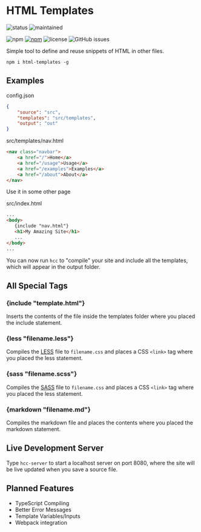 # HTML Templates
![status](https://img.shields.io/badge/status-completed-brightgreen.svg)
![maintained](https://img.shields.io/badge/maintained-no%20(as%20of%202018)-red.svg)

![npm](https://img.shields.io/npm/v/html-templates.svg)
[![npm](https://img.shields.io/npm/dt/reputation-core.svg)](https://www.npmjs.com/package/html-templates)
![license](https://img.shields.io/github/license/hparcells/html-templates.svg)
![GitHub issues](https://img.shields.io/github/issues/hparcells/html-templates.svg)

Simple tool to define and reuse snippets of HTML in other files.

`npm i html-templates -g`

## Examples

config.json
```json
{
    "source": "src",
    "templates": "src/templates",
    "output": "out"
}
```

src/templates/nav.html
```html
<nav class="navbar">
    <a href="/">Home</a>
    <a href="/usage">Usage</a>
    <a href="/examples">Examples</a>
    <a href="/about">About</a>
</nav>
```

Use it in some other page

src/index.html
```html
...
<body>
   {include "nav.html"}
   <h1>My Amazing Site</h1>
   ... 
</body>
...
```

You can now run `hcc` to "compile" your site and include
all the templates, which will appear in the output folder.

## All Special Tags

### {include "template.html"}
Inserts the contents of the file inside the templates folder
where you placed the include statement.

### {less "filename.less"}
Compiles the [LESS](http://lesscss.org/) file to `filename.css`
and places a CSS `<link>` tag where you placed the less
statement.

### {sass "filename.scss"}
Compiles the [SASS](https://sass-lang.com/) file to `filename.css`
and places a CSS `<link>` tag where you placed the less
statement.

### {markdown "filename.md"}
Compiles the markdown file and places the contents where you placed
the markdown statement.

## Live Development Server
Type `hcc-server` to start a localhost server on port 8080,
where the site will be live updated when you save a source file.

## Planned Features
- TypeScript Compiling
- Better Error Messages
- Template Variables/Inputs
- Webpack integration
